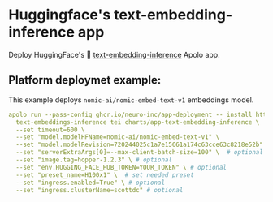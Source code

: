 # Huggingface's text-embedding-inference app

Deploy HuggingFace's 🤗 [text-embedding-inference](https://github.com/huggingface/text-embeddings-inference) Apolo app.

## Platform deploymet example:
This example deploys `nomic-ai/nomic-embed-text-v1` embeddings model.

```yaml
apolo run --pass-config ghcr.io/neuro-inc/app-deployment -- install https://github.com/neuro-inc/app-text-embeddings-inference \
  text-embeddings-inference tei charts/app-text-embedding-inference \
  --set timeout=600 \
  --set "model.modelHFName=nomic-ai/nomic-embed-text-v1" \
  --set "model.modelRevision=720244025c1a7e15661a174c63cce63c8218e52b" \ # optional
  --set "serverExtraArgs[0]=--max-client-batch-size=100" \  # optional
  --set "image.tag=hopper-1.2.3" \ # optional
  --set "env.HUGGING_FACE_HUB_TOKEN=YOUR_TOKEN" \ # optional
  --set "preset_name=H100x1" \  # set needed preset
  --set "ingress.enabled=True" \ # optional
  --set "ingress.clusterName=scottdc" # optional
```
